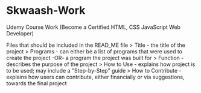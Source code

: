 # Skwaash-Work
Udemy Course Work (Become a Certified HTML, CSS JavaScript Web Developer)

Files that should be included in the READ_ME file
    > Title - the title of the project
    > Programs - can either be a list of programs that were used to create the project -OR- a program the project was built for
    > Function - describes the purpose of the project
    > How to Use - explains how project is to be used; may include a "Step-by-Step" guide
    > How to Contribute - explains how users can contribute, either financially or via suggestions, towards the final project
    
